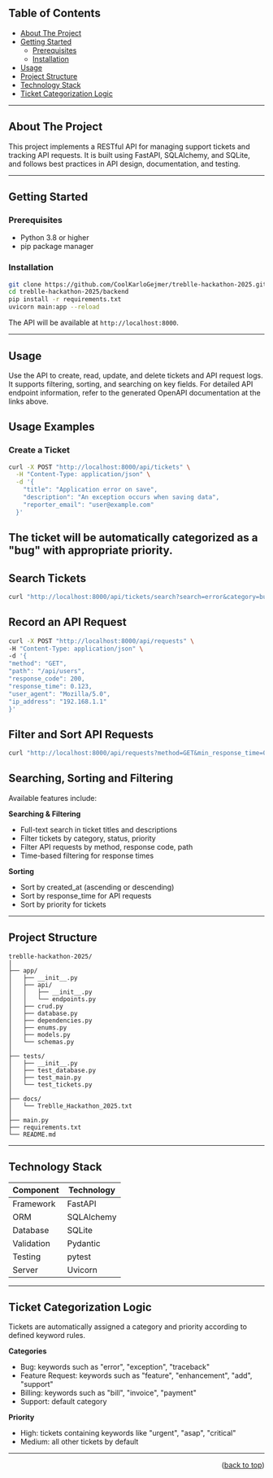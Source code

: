 <a id="readme-top"></a>

## Table of Contents  
- [About The Project](#about-the-project)  
- [Getting Started](#getting-started)  
  - [Prerequisites](#prerequisites)  
  - [Installation](#installation)  
- [Usage](#usage)  
- [Project Structure](#project-structure)  
- [Technology Stack](#technology-stack)  
- [Ticket Categorization Logic](#ticket-categorization-logic)  

---

## About The Project  
This project implements a RESTful API for managing support tickets and tracking API requests. It is built using FastAPI, SQLAlchemy, and SQLite, and follows best practices in API design, documentation, and testing.

---

## Getting Started  

### Prerequisites  
- Python 3.8 or higher  
- pip package manager  

### Installation  
```bash
git clone https://github.com/CoolKarloGejmer/treblle-hackathon-2025.git
cd treblle-hackathon-2025/backend
pip install -r requirements.txt
uvicorn main:app --reload
```
The API will be available at `http://localhost:8000`.

---

## Usage  
Use the API to create, read, update, and delete tickets and API request logs. It supports filtering, sorting, and searching on key fields. For detailed API endpoint information, refer to the generated OpenAPI documentation at the links above.

## Usage Examples

### Create a Ticket

```bash
curl -X POST "http://localhost:8000/api/tickets" \
  -H "Content-Type: application/json" \
  -d '{
    "title": "Application error on save",
    "description": "An exception occurs when saving data",
    "reporter_email": "user@example.com"
  }'
 ```
  
## The ticket will be automatically categorized as a "bug" with appropriate priority.

## Search Tickets
```bash
curl "http://localhost:8000/api/tickets/search?search=error&category=bug&sort_by=created_at&sort_order=desc"
```

## Record an API Request
```bash
curl -X POST "http://localhost:8000/api/requests" \
-H "Content-Type: application/json" \
-d '{
"method": "GET",
"path": "/api/users",
"response_code": 200,
"response_time": 0.123,
"user_agent": "Mozilla/5.0",
"ip_address": "192.168.1.1"
}'
```

## Filter and Sort API Requests

```bash
curl "http://localhost:8000/api/requests?method=GET&min_response_time=0.1&max_response_time=1.0&sort_by=response_time&sort_order=asc"
```

## Searching, Sorting and Filtering
Available features include:

**Searching & Filtering**
- Full-text search in ticket titles and descriptions
- Filter tickets by category, status, priority
- Filter API requests by method, response code, path
- Time-based filtering for response times

**Sorting**
- Sort by created_at (ascending or descending)
- Sort by response_time for API requests
- Sort by priority for tickets
---

## Project Structure  
```
treblle-hackathon-2025/
│
├── app/
│   ├── __init__.py
│   ├── api/
│   │   ├── __init__.py
│   │   └── endpoints.py
│   ├── crud.py
│   ├── database.py
│   ├── dependencies.py
│   ├── enums.py
│   ├── models.py
│   └── schemas.py
│
├── tests/
│   ├── __init__.py
│   ├── test_database.py
│   ├── test_main.py
│   └── test_tickets.py
│
├── docs/
│   └── Treblle_Hackathon_2025.txt
│
├── main.py
├── requirements.txt
└── README.md
```

---

## Technology Stack  
| Component    | Technology |
|--------------|-----------|
| Framework    | FastAPI    |
| ORM          | SQLAlchemy |
| Database     | SQLite     |
| Validation   | Pydantic   |
| Testing      | pytest     |
| Server       | Uvicorn    |

---

## Ticket Categorization Logic  
Tickets are automatically assigned a category and priority according to defined keyword rules.

**Categories**  
- Bug: keywords such as "error", "exception", "traceback"  
- Feature Request: keywords such as "feature", "enhancement", "add", "support"  
- Billing: keywords such as "bill", "invoice", "payment"  
- Support: default category  

**Priority**  
- High: tickets containing keywords like "urgent", "asap", "critical"  
- Medium: all other tickets by default  

---

<p align="right">(<a href="#readme-top">back to top</a>)</p>
